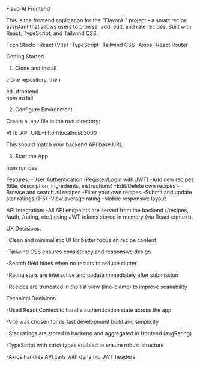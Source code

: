 FlavorAI Frontend

This is the frontend application for the "FlavorAI" project - a smart recipe assistant that allows users to browse, add, edit, and rate recipes. Built with React, TypeScript, and Tailwind CSS.

Tech Stack:
-React (Vite)
-TypeScript
-Tailwind CSS
-Axios
-React Router

Getting Started

1. Clone and Install

clone repository, then

cd .\frontend\
npm install

2. Configure Environment

Create a .env file in the root directory:

VITE_API_URL=http://localhost:3000

This should match your backend API base URL.

3. Start the App

npm run dev

Features:
-User Authentication (Register/Login with JWT)
-Add new recipes (title, description, ingredients, instructions)
-Edit/Delete own recipes
-Browse and search all recipes
-Filter your own recipes
-Submit and update star ratings (1-5)
-View average rating
-Mobile responsive layout

API Integration:
-All API endpoints are served from the backend (/recipes, /auth, /rating, etc.) using JWT tokens stored in memory (via React context).

UX Decisions:

-Clean and minimalistic UI for better focus on recipe content

-Tailwind CSS ensures consistency and responsive design

-Search field hides when no results to reduce clutter

-Rating stars are interactive and update immediately after submission

-Recipes are truncated in the list view (line-clamp) to improve scanability

Technical Decisions

-Used React Context to handle authentication state across the app

-Vite was chosen for its fast development build and simplicity

-Star ratings are stored in backend and aggregated in frontend (avgRating)

-TypeScript with strict types enabled to ensure robust structure

-Axios handles API calls with dynamic JWT headers
